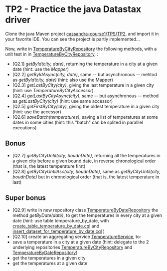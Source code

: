 TP2 - Practice the java Datastax driver
=======================================
Clone the java Maven project [cassandra-course1/TPS/TP2](TPs/TP2), and import it in your favorite IDE. You can see the project is partly implemented...

Now, write in [TemperatureByCityRepository](TPs/TP2/src/main/java/fr/soat/cassandra/course1/repository/TemperatureByCityRepository.java) the following methods, with a unit test in in [TemperatureByCityRepository](TPs/TP2/src/test/java/fr/soat/cassandra/course1/repository/TemperatureByCityRepositoryTest.java), :
* [Q2.1] _getById(city, date)_, returning the temperature in a city at a given date (hint: use the _Mapper<TemperatureByCity>_)
* [Q2.2] _getByIdAsync(city, date)_, same -- but asynchronous -- mehtod as _getById(city, date)_  (hint: also use the Mapper<TemperatureByCity>)
* [Q2.3] _getLastByCity(city)_, giving the last temperature in a given city (hint: use _TemperatureByCityAccessor_)
* [Q2.4] _getLastByCityAsync(city)_, same -- but asynchronous -- method as _getLastByCity(city)_  (hint: use same accessor)
* [Q2.5] _getFirstByCity(city)_, giving the oldest temperature in a given city (hint: use the accessor)
* [Q2.6] _saveBatch(temperatures)_, saving a list of temperatures at some dates in some cities (hint: this "batch" can be splited in paralllel executions)


Bonus
-----
* [Q2.7] _getByCityUntil(city, boudnDate)_, returning all the temperatures in a given city before a given bound date, in reverse chronological order (that is, the latest temperature first)
* [Q2.8] _getByCityUntilAsc(city, boudnDate)_, same as _getByCityUntil(city, boudnDate)_ but in chronological order (that is, the latest temperature in last)

Super bonus
-----------
* [Q2.9] write in new repository class [TemperatureByDateRepository](TPs/TP2/src/main/java/fr/soat/cassandra/course1/repository/TemperatureByDateRepository.java) the method _getByDate(date)_, to get the temperatures in every city at a given date (hint: use table temperature_by_date, with [create_table_temperature_by_date.cql](TPS/TP2/src/main/resources/cql/create_table_temperature_by_date.cql) and [insert_dataset_for_temperature_by_date.cql](TPS/TP2//src/main/resources/cql/insert_dataset_for_temperature_by_date.cql) )
* [Q2.10] create an aggregating service [TemperatureService](TPs/TP2/src/main/java/fr/soat/cassandra/course1/service/TemperatureService.java), to:
 * save a temperature in a city at a given date (hint: delegate to the 2 underlying repositories [TemperatureByCityRepository](TPs/TP2/src/main/java/fr/soat/cassandra/course1/repository/TemperatureByCityRepository.java) and [TemperatureByDateRepository](TPs/TP2/src/main/java/fr/soat/cassandra/course1/repository/TemperatureByDateRepository.java))
 * get the temperatures in a given city
 * get the temperatures at a given date

